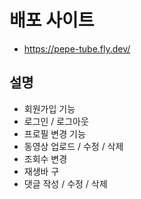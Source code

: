 # 배포 사이트
- https://pepe-tube.fly.dev/

## 설명
- 회원가입 기능
- 로그인 / 로그아웃
- 프로필 변경 기능
- 동영상 업로드 / 수정 / 삭제
- 조회수 변경
- 재생바 구
- 댓글 작성 / 수정 / 삭제
